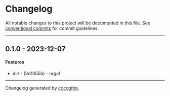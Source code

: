 # Changelog
All notable changes to this project will be documented in this file. See [conventional commits](https://www.conventionalcommits.org/) for commit guidelines.

- - -
## 0.1.0 - 2023-12-07
#### Features
- init - (3d1055b) - orgal
- - -

Changelog generated by [cocogitto](https://github.com/cocogitto/cocogitto).
